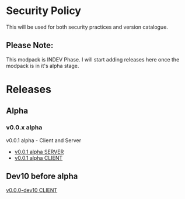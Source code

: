 # Security Policy

This will be used for both security practices and version catalogue.

## Please Note:

This modpack is INDEV Phase. I will start adding releases here once the modpack is in it's alpha stage.

# Releases

## Alpha

### v0.0.x alpha

v0.0.1 alpha - Client and Server 
- [v0.0.1 alpha SERVER](https://github.com/Nrmot-GithubRepo/Project-CBT/releases/download/Alpha-0.0.1-server/CBT-Server-a0.0.1.zip)
- [v0.0.1 alpha CLIENT](https://github.com/Nrmot-GithubRepo/Project-CBT/releases/download/Alpha-0.0.1-client/CBT-Client-a0.0.1.zip)

## Dev10 before alpha

[v0.0.0-dev10 CLIENT](https://github.com/Nrmot-GithubRepo/Project-CBT/releases/download/v0.0.0-dev10/Project.CBT-DEV.zip)

